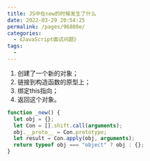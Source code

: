 ```yaml
---
title: JS中在new的时候发生了什么
date: 2022-03-29 20:54:25
permalink: /pages/96800e/
categories:
  - 《JavaScript面试问题》
tags:
  - 
---
```


1. 创建了一个新的对象；
2. 链接到构造函数的原型上；
3. 绑定this指向；
4. 返回这个对象。

```js
function _new() {
  let obj = {};
  let Con = [].shift.call(arguments);
  obj.__proto__ = Con.prototype;
  let result = Con.apply(obj, arguments);
  return typeof obj === "object" ? obj : {};
}
```